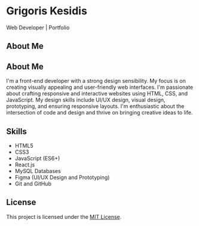 # Grigoris Kesidis

Web Developer | Portfolio

## About Me

## About Me

I'm a front-end developer with a strong design sensibility. My focus is on creating visually appealing and user-friendly web interfaces. I'm passionate about crafting responsive and interactive websites using HTML, CSS, and JavaScript. My design skills include UI/UX design, visual design, prototyping, and ensuring responsive layouts. I'm enthusiastic about the intersection of code and design and thrive on bringing creative ideas to life.

## Skills

- HTML5
- CSS3
- JavaScript (ES6+)
- React.js
- MySQL Databases
- Figma (UI/UX Design and Prototyping)
- Git and GitHub

## License

This project is licensed under the [MIT License](LICENSE).

